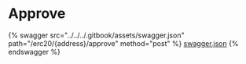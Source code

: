 # Approve

{% swagger src="../../../.gitbook/assets/swagger.json" path="/erc20/{address}/approve" method="post" %}
[swagger.json](../../../.gitbook/assets/swagger.json)
{% endswagger %}
